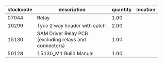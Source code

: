 |stockcode|description|quantity|location|
|---------|-----------|--------|--------|
|07044|Relay|1.00||
|10299|Tyco 2 way header with catch|2.00||
|15130|SAM Driver Relay PCB (excluding relays and connectors)|1.00||
|50128|15130_M1 Build Manual|1.00||
